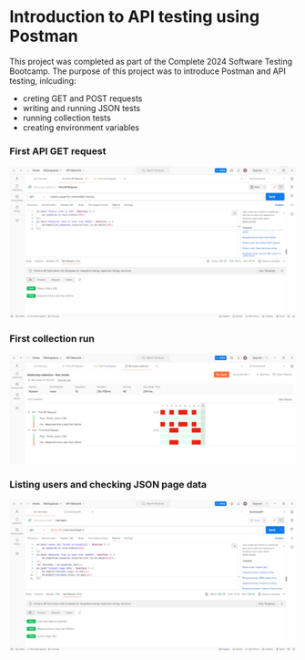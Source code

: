 # Introduction to API testing using Postman
This project was completed as part of the Complete 2024 Software Testing Bootcamp. 
The purpose of this project was to introduce Postman and API testing, inlcuding:
* creting GET and POST requests
* writing and running JSON tests
* running collection tests
* creating environment variables

### First API GET request
![first api test](https://github.com/MadeleineBousfield/PostmanApiIntrodiction/blob/main/firstAPIRequest.png)

### First collection run
![first collection run](https://github.com/MadeleineBousfield/PostmanApiIntrodiction/blob/main/firstCollectionTest.png)

### Listing users and checking JSON page data 
![listing users and checking JSON page data](https://github.com/MadeleineBousfield/PostmanApiIntrodiction/blob/main/listUsersTest.png)


